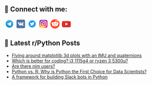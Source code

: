 ## 🔎 Connect with me:
[<img src="https://github.com/bullbesh/bullbesh/blob/main/images/Telegram.png" width="32" height="32" />](https://t.me/bullbesh)
[<img src="https://github.com/bullbesh/bullbesh/blob/main/images/VK.png" width="32" height="32" />](https://vk.com/bullbesh)
[<img src="https://github.com/bullbesh/bullbesh/blob/main/images/Twitter.png" width="32" height="32" />](https://twitter.com/bullbesh1)
[<img src="https://github.com/bullbesh/bullbesh/blob/main/images/Instagram.png" width="32" height="32" />](https://www.instagram.com/bullbesh)
[<img src="https://github.com/bullbesh/bullbesh/blob/main/images/Reddit.png" width="32" height="32" />](https://www.reddit.com/user/bullbesh)
[<img src="https://github.com/bullbesh/bullbesh/blob/main/images/YouTube.png" width="32" height="32" />](https://www.youtube.com/channel/UCtfjRs6uzgq5mfm8S06WTcg)

## 📕 Latest r/Python Posts
<!-- BLOG-POST-LIST:START -->
- [Flying around matplotlib 3d plots with an IMU and quaternions](https://www.reddit.com/r/Python/comments/xfuwgo/flying_around_matplotlib_3d_plots_with_an_imu_and/)
- [Which is better for coding? i3 1115g4 or ryzen 3 5300u?](https://www.reddit.com/r/Python/comments/xfu6ee/which_is_better_for_coding_i3_1115g4_or_ryzen_3/)
- [Are there nim users?](https://www.reddit.com/r/Python/comments/xftsad/are_there_nim_users/)
- [Python vs. R: Why is Python the First Choice for Data Scientists?](https://www.reddit.com/r/Python/comments/xftqbg/python_vs_r_why_is_python_the_first_choice_for/)
- [A framework for building Slack bots in Python](https://www.reddit.com/r/Python/comments/xfsmiu/a_framework_for_building_slack_bots_in_python/)
<!-- BLOG-POST-LIST:END -->
